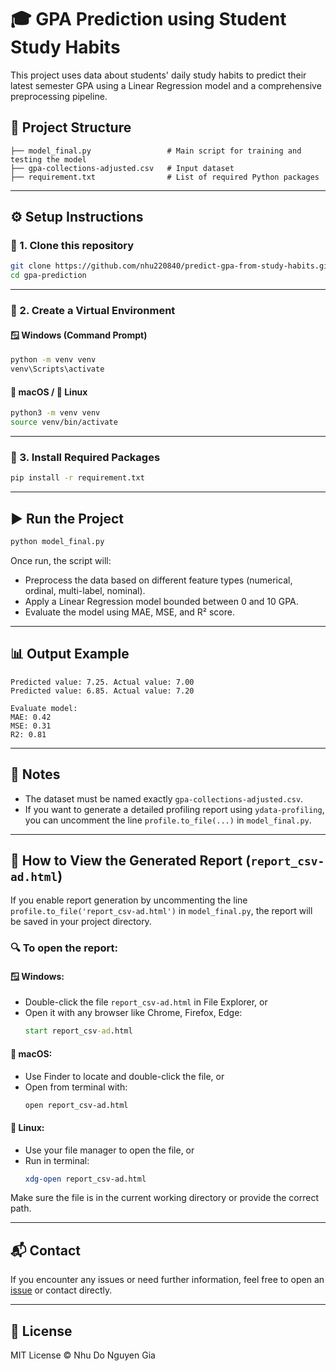 
# 🎓 GPA Prediction using Student Study Habits

This project uses data about students' daily study habits to predict their latest semester GPA using a Linear Regression model and a comprehensive preprocessing pipeline.

## 📁 Project Structure

```
├── model_final.py                 # Main script for training and testing the model
├── gpa-collections-adjusted.csv   # Input dataset
├── requirement.txt                # List of required Python packages
```

---

## ⚙️ Setup Instructions

### 🔹 1. Clone this repository

```bash
git clone https://github.com/nhu220840/predict-gpa-from-study-habits.git
cd gpa-prediction
```

---

### 🔹 2. Create a Virtual Environment

#### 🪟 Windows (Command Prompt)

```cmd
python -m venv venv
venv\Scripts\activate
```

#### 🍎 macOS / 🐧 Linux

```bash
python3 -m venv venv
source venv/bin/activate
```

---

### 🔹 3. Install Required Packages

```bash
pip install -r requirement.txt
```

---

## ▶️ Run the Project

```bash
python model_final.py
```

Once run, the script will:
- Preprocess the data based on different feature types (numerical, ordinal, multi-label, nominal).
- Apply a Linear Regression model bounded between 0 and 10 GPA.
- Evaluate the model using MAE, MSE, and R² score.

---

## 📊 Output Example

```
Predicted value: 7.25. Actual value: 7.00
Predicted value: 6.85. Actual value: 7.20

Evaluate model:
MAE: 0.42
MSE: 0.31
R2: 0.81
```

---

## 📌 Notes

- The dataset must be named exactly `gpa-collections-adjusted.csv`.
- If you want to generate a detailed profiling report using `ydata-profiling`, you can uncomment the line `profile.to_file(...)` in `model_final.py`.

---

## 📄 How to View the Generated Report (`report_csv-ad.html`)

If you enable report generation by uncommenting the line `profile.to_file('report_csv-ad.html')` in `model_final.py`, the report will be saved in your project directory.

### 🔍 To open the report:

#### 🪟 Windows:
- Double-click the file `report_csv-ad.html` in File Explorer, or
- Open it with any browser like Chrome, Firefox, Edge:
  ```cmd
  start report_csv-ad.html
  ```

#### 🍎 macOS:
- Use Finder to locate and double-click the file, or
- Open from terminal with:
  ```bash
  open report_csv-ad.html
  ```

#### 🐧 Linux:
- Use your file manager to open the file, or
- Run in terminal:
  ```bash
  xdg-open report_csv-ad.html
  ```

Make sure the file is in the current working directory or provide the correct path.

---

## 📬 Contact

If you encounter any issues or need further information, feel free to open an [issue](https://github.com/nhu220840/predict-gpa-from-study-habits.git) or contact directly.

---

## 📝 License

MIT License © Nhu Do Nguyen Gia

